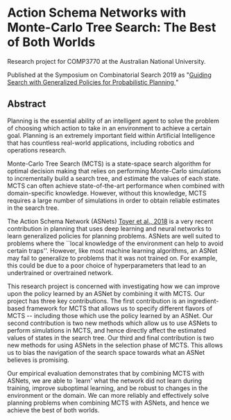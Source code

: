 # Action Schema Networks with Monte-Carlo Tree Search: The Best of Both Worlds

Research project for COMP3770 at the Australian National University. 

Published at the Symposium on Combinatorial Search 2019 as "[Guiding Search with Generalized Policies for Probabilistic Planning
](https://aaai.org/ocs/index.php/SOCS/SOCS19/paper/view/18334)"

## Abstract

Planning is the essential ability of an intelligent agent to solve the problem of choosing which action to take in an environment to achieve a certain goal. Planning is an extremely important field within Artificial Intelligence that has countless real-world applications, including robotics and operations research.

Monte-Carlo Tree Search (MCTS) is a state-space search algorithm for optimal decision making that relies on performing Monte-Carlo simulations to incrementally build a search tree, and estimate the values of each state. MCTS can often achieve state-of-the-art performance when combined with domain-specific knowledge. However, without this knowledge, MCTS requires a large number of simulations in order to obtain reliable estimates in the search tree.

The Action Schema Network (ASNets) [Toyer et al., 2018](https://github.com/qxcv/asnets) is a very recent contribution  in planning that uses deep learning and neural networks to learn generalized policies for planning problems. ASNets are well suited to problems where the ``local knowledge of the environment can help to avoid certain traps''. However, like most machine learning algorithms, an ASNet may fail to generalize to problems that it was not trained on. For example, this could be due to a poor choice of hyperparameters that lead to an undertrained or overtrained network.

This research project is concerned with investigating how we can improve upon the policy learned by an ASNet by combining it with MCTS. Our project has three key contributions. The first contribution is an ingredient-based framework for MCTS that allows us to specify different flavors of MCTS -- including those which use the policy learned by an ASNet. Our second contribution is two new methods which allow us to use ASNets to perform simulations in MCTS, and hence directly affect the estimated values of states in the search tree. Our third and final contribution is two new methods for using ASNets in the selection phase of MCTS. This allows us to bias the navigation of the search space towards what an ASNet believes is promising.

Our empirical evaluation demonstrates that by combining MCTS with ASNets, we are able to `learn' what the network did not learn during training, improve suboptimal learning, and be robust to changes in the environment or the domain. We can more reliably and effectively solve planning problems when combining MCTS with ASNets, and hence we achieve the best of both worlds.
